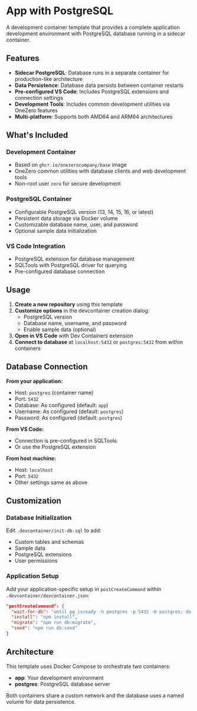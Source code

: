 # App with PostgreSQL

A development container template that provides a complete application development environment with PostgreSQL database running in a sidecar container.

## Features

- **Sidecar PostgreSQL**: Database runs in a separate container for production-like architecture
- **Data Persistence**: Database data persists between container restarts
- **Pre-configured VS Code**: Includes PostgreSQL extensions and connection settings
- **Development Tools**: Includes common development utilities via OneZero features
- **Multi-platform**: Supports both AMD64 and ARM64 architectures

## What's Included

### Development Container
- Based on `ghcr.io/onezerocompany/base` image
- OneZero common utilities with database clients and web development tools
- Non-root user `zero` for secure development

### PostgreSQL Container
- Configurable PostgreSQL version (13, 14, 15, 16, or latest)
- Persistent data storage via Docker volume
- Customizable database name, user, and password
- Optional sample data initialization

### VS Code Integration
- PostgreSQL extension for database management
- SQLTools with PostgreSQL driver for querying
- Pre-configured database connection

## Usage

1. **Create a new repository** using this template
2. **Customize options** in the devcontainer creation dialog:
   - PostgreSQL version
   - Database name, username, and password
   - Enable sample data (optional)
3. **Open in VS Code** with Dev Containers extension
4. **Connect to database** at `localhost:5432` or `postgres:5432` from within containers

## Database Connection

**From your application:**
- Host: `postgres` (container name)
- Port: `5432`
- Database: As configured (default: `app`)
- Username: As configured (default: `postgres`)
- Password: As configured (default: `postgres`)

**From VS Code:**
- Connection is pre-configured in SQLTools
- Or use the PostgreSQL extension

**From host machine:**
- Host: `localhost`
- Port: `5432`
- Other settings same as above

## Customization

### Database Initialization
Edit `.devcontainer/init-db.sql` to add:
- Custom tables and schemas
- Sample data
- PostgreSQL extensions
- User permissions

### Application Setup
Add your application-specific setup in `postCreateCommand` within `.devcontainer/devcontainer.json`:

```json
"postCreateCommand": {
  "wait-for-db": "until pg_isready -h postgres -p 5432 -U postgres; do echo 'Waiting for PostgreSQL...'; sleep 2; done",
  "install": "npm install",
  "migrate": "npm run db:migrate",
  "seed": "npm run db:seed"
}
```

## Architecture

This template uses Docker Compose to orchestrate two containers:
- **app**: Your development environment
- **postgres**: PostgreSQL database server

Both containers share a custom network and the database uses a named volume for data persistence.